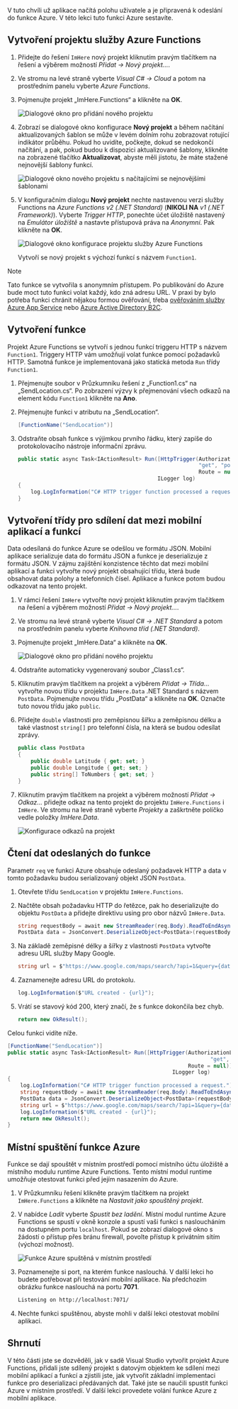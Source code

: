 V tuto chvíli už aplikace načítá polohu uživatele a je připravená k odeslání do funkce Azure. V této lekci tuto funkci Azure sestavíte.

## <a name="create-an-azure-functions-project"></a>Vytvoření projektu služby Azure Functions

1. Přidejte do řešení `ImHere` nový projekt kliknutím pravým tlačítkem na řešení a výběrem možností *Přidat -> Nový projekt…*.

1. Ve stromu na levé straně vyberte *Visual C# -> Cloud* a potom na prostředním panelu vyberte *Azure Functions*.

1. Pojmenujte projekt „ImHere.Functions“ a klikněte na **OK**.

    ![Dialogové okno pro přidání nového projektu](../media/5-add-new-functions-project.png)

1. Zobrazí se dialogové okno konfigurace **Nový projekt** a během načítání aktualizovaných šablon se může v levém dolním rohu zobrazovat rotující indikátor průběhu. Pokud ho uvidíte, počkejte, dokud se nedokončí načítání, a pak, pokud budou k dispozici aktualizované šablony, klikněte na zobrazené tlačítko **Aktualizovat**, abyste měli jistotu, že máte stažené nejnovější šablony funkcí.

    ![Dialogové okno nového projektu s načítajícími se nejnovějšími šablonami](../media/5-loading-templates.png)

1. V konfiguračním dialogu **Nový projekt** nechte nastavenou verzi služby Functions na *Azure Functions v2 (.NET Standard)* (**NIKOLI NA** _v1 (.NET Framework)_). Vyberte *Trigger HTTP*, ponechte účet úložiště nastavený na *Emulátor úložiště* a nastavte přístupová práva na *Anonymní*. Pak klikněte na **OK**.

    ![Dialogové okno konfigurace projektu služby Azure Functions](../media/5-configure-trigger.png)

    Vytvoří se nový projekt s výchozí funkcí s názvem `Function1`.

> [!NOTE]
> Tato funkce se vytvořila s anonymním přístupem. Po publikování do Azure bude moct tuto funkci volat každý, kdo zná adresu URL. V praxi by bylo potřeba funkci chránit nějakou formou ověřování, třeba [ověřováním služby Azure App Service](https://docs.microsoft.com/azure/app-service/app-service-authentication-overview?azure-portal=true) nebo [Azure Active Directory B2C](https://docs.microsoft.com/azure/active-directory-b2c?azure-portal=true).

## <a name="create-the-function"></a>Vytvoření funkce

Projekt Azure Functions se vytvoří s jednou funkcí triggeru HTTP s názvem `Function1`. Triggery HTTP vám umožňují volat funkce pomocí požadavků HTTP. Samotná funkce je implementovaná jako statická metoda `Run` třídy `Function1`.

1. Přejmenujte soubor v Průzkumníku řešení z „Function1.cs“ na „SendLocation.cs“. Po zobrazení výzvy k přejmenování všech odkazů na element kódu `Function1` klikněte na **Ano**.

1. Přejmenujte funkci v atributu na „SendLocation“.

    ```cs
    [FunctionName("SendLocation")]
    ```

1. Odstraňte obsah funkce s výjimkou prvního řádku, který zapíše do protokolovacího nástroje informační zprávu.

    ```cs
    public static async Task<IActionResult> Run([HttpTrigger(AuthorizationLevel.Anonymous,
                                                             "get", "post",
                                                             Route = null)]HttpRequestMessage req,
                                                ILogger log)
    {
        log.LogInformation("C# HTTP trigger function processed a request.");
    }
    ```

## <a name="create-a-class-to-share-data-between-the-mobile-app-and-function"></a>Vytvoření třídy pro sdílení dat mezi mobilní aplikací a funkcí

Data odesílaná do funkce Azure se odešlou ve formátu JSON. Mobilní aplikace serializuje data do formátu JSON a funkce je deserializuje z formátu JSON. V zájmu zajištění konzistence těchto dat mezi mobilní aplikací a funkci vytvořte nový projekt obsahující třídu, která bude obsahovat data polohy a telefonních čísel. Aplikace a funkce potom budou odkazovat na tento projekt.

1. V rámci řešení `ImHere` vytvořte nový projekt kliknutím pravým tlačítkem na řešení a výběrem možností *Přidat -> Nový projekt…*.

1. Ve stromu na levé straně vyberte *Visual C# -> .NET Standard* a potom na prostředním panelu vyberte *Knihovna tříd (.NET Standard)*.

1. Pojmenujte projekt „ImHere.Data“ a klikněte na **OK**.

    ![Dialogové okno pro přidání nového projektu](../media/5-add-new-net-standard-project.png)

1. Odstraňte automaticky vygenerovaný soubor „Class1.cs“.

1. Kliknutím pravým tlačítkem na projekt a výběrem *Přidat -> Třída…* vytvořte novou třídu v projektu `ImHere.Data` .NET Standard s názvem `PostData`. Pojmenujte novou třídu „PostData“ a klikněte na **OK**. Označte tuto novou třídu jako `public`.

1. Přidejte `double` vlastnosti pro zeměpisnou šířku a zeměpisnou délku a také vlastnost `string[]` pro telefonní čísla, na která se budou odesílat zprávy.

    ```cs
    public class PostData
    {
        public double Latitude { get; set; }
        public double Longitude { get; set; }
        public string[] ToNumbers { get; set; }
    }
    ```

1. Kliknutím pravým tlačítkem na projekt a výběrem možností *Přidat -> Odkaz…* přidejte odkaz na tento projekt do projektu `ImHere.Functions` i `ImHere`. Ve stromu na levé straně vyberte *Projekty* a zaškrtněte políčko vedle položky *ImHere.Data*.

    ![Konfigurace odkazů na projekt](../media/5-configure-project-references.png)

## <a name="read-the-data-sent-to-the-function"></a>Čtení dat odeslaných do funkce

Parametr `req` ve funkci Azure obsahuje odeslaný požadavek HTTP a data v tomto požadavku budou serializovaný objekt JSON `PostData`.

1. Otevřete třídu `SendLocation` v projektu `ImHere.Functions`.

1. Načtěte obsah požadavku HTTP do řetězce, pak ho deserializujte do objektu `PostData` a přidejte direktivu using pro obor názvů `ImHere.Data`.

    ```cs
    string requestBody = await new StreamReader(req.Body).ReadToEndAsync();
    PostData data = JsonConvert.DeserializeObject<PostData>(requestBody);
    ```

1. Na základě zeměpisné délky a šířky z vlastnosti `PostData` vytvořte adresu URL služby Mapy Google.

   ```cs
   string url = $"https://www.google.com/maps/search/?api=1&query={data.Latitude},{data.Longitude}";
   ```

1. Zaznamenejte adresu URL do protokolu.

    ```cs
    log.LogInformation($"URL created - {url}");
    ```

1. Vrátí se stavový kód 200, který značí, že s funkce dokončila bez chyb.

    ```cs
    return new OkResult();
    ```

Celou funkci vidíte níže.

```cs
[FunctionName("SendLocation")]
public static async Task<IActionResult> Run([HttpTrigger(AuthorizationLevel.Anonymous,
                                                                "get", "post",
                                                         Route = null)]HttpRequest req,
                                                    ILogger log)
{
    log.LogInformation("C# HTTP trigger function processed a request.");
    string requestBody = await new StreamReader(req.Body).ReadToEndAsync();
    PostData data = JsonConvert.DeserializeObject<PostData>(requestBody);
    string url = $"https://www.google.com/maps/search/?api=1&query={data.Latitude},{data.Longitude}";
    log.LogInformation($"URL created - {url}");
    return new OkResult();
}
```

## <a name="run-the-azure-function-locally"></a>Místní spuštění funkce Azure

Funkce se dají spouštět v místním prostředí pomocí místního účtu úložiště a místního modulu runtime Azure Functions. Tento místní modul runtime umožňuje otestovat funkci před jejím nasazením do Azure.

1. V Průzkumníku řešení klikněte pravým tlačítkem na projekt `ImHere.Functions` a klikněte na *Nastavit jako spouštěný projekt*.

1. V nabídce *Ladit* vyberte *Spustit bez ladění*. Místní modul runtime Azure Functions se spustí v okně konzole a spustí vaši funkci s nasloucháním na dostupném portu `localhost`. Pokud se zobrazí dialogové okno s žádostí o přístup přes bránu firewall, povolte přístup k privátním sítím (výchozí možnost).

    ![Funkce Azure spuštěná v místním prostředí](../media/5-function-running-locally.png)

1. Poznamenejte si port, na kterém funkce naslouchá. V další lekci ho budete potřebovat při testování mobilní aplikace. Na předchozím obrázku funkce naslouchá na portu **7071**.

    ```sh
    Listening on http://localhost:7071/
    ```

1. Nechte funkci spuštěnou, abyste mohli v další lekci otestovat mobilní aplikaci.

## <a name="summary"></a>Shrnutí

V této části jste se dozvěděli, jak v sadě Visual Studio vytvořit projekt Azure Functions, přidali jste sdílený projekt s datovým objektem ke sdílení mezi mobilní aplikací a funkcí a zjistili jste, jak vytvořit základní implementaci funkce pro deserializaci předávaných dat. Také jste se naučili spustit funkci Azure v místním prostředí. V další lekci provedete volání funkce Azure z mobilní aplikace.